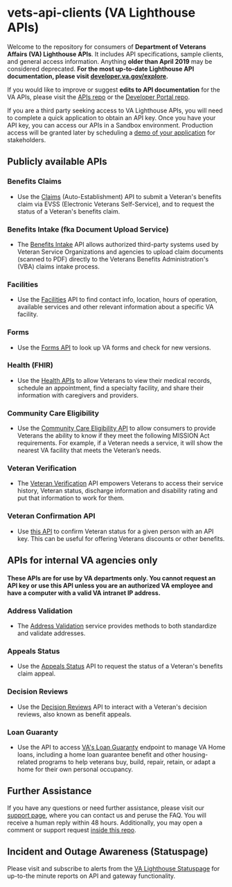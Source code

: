 # vets-api-clients (VA Lighthouse APIs)

Welcome to the repository for consumers of **Department of Veterans Affairs (VA) Lighthouse APIs**.  It includes API specifications, sample clients, and general access information.   Anything **older than April 2019** may be considered deprecated.  **For the most up-to-date Lighthouse API documentation, please visit [developer.va.gov/explore](https://developer.va.gov/explore).**

If you would like to improve or suggest **edits to API documentation** for the VA APIs, please visit the [APIs repo](https://github.com/department-of-veterans-affairs/vets-api) or the [Developer Portal repo](https://github.com/department-of-veterans-affairs/developer-portal).

If you are a third party seeking access to VA Lighthouse APIs, you will need to complete a quick application to obtain an API key. Once you have your API key, you can access our APIs in a Sandbox environment. Production access will be granted later by scheduling a [demo of your application](https://developer.va.gov/go-live) for stakeholders.

##  Publicly available APIs

### Benefits Claims

- Use the [Claims](https://developer.va.gov/explore/benefits/docs/claims) (Auto-Establishment) API to submit a Veteran's benefits claim via EVSS (Electronic Veterans Self-Service), and to request the status of a Veteran's benefits claim.

### Benefits Intake (fka Document Upload Service)

- The [Benefits Intake](https://developer.va.gov/explore/benefits/docs/benefits) API allows authorized third-party systems used by Veteran Service Organizations and agencies to upload claim documents (scanned to PDF) directly to the Veterans Benefits Administration's (VBA) claims intake process.

### Facilities

- Use the [Facilities](https://developer.va.gov/explore/facilities/docs/facilities) API to find contact info, location, hours of operation, available services and other relevant information about a specific VA facility. 

### Forms

- Use the [Forms API](https://developer.va.gov/explore/vaForms) to look up VA forms and check for new versions.

### Health (FHIR)
- Use the [Health APIs](https://developer.va.gov/explore/health/docs/argonaut) to allow Veterans to view their medical records, schedule an appointment, find a specialty facility, and share their information with caregivers and providers.

### Community Care Eligibility 

- Use the [Community Care Eligibility API](https://developer.va.gov/explore/health/docs/community_care?version=current) to allow consumers to provide Veterans the ability to know if they meet the following MISSION Act requirements. For example, if a Veteran needs a service, it will show the nearest VA facility that meets the Veteran’s needs.

### Veteran Verification

- The [Veteran Verification](https://developer.va.gov/explore/verification) API empowers Veterans to access their service history, Veteran status, discharge information and disability rating and put that information to work for them.

### Veteran Confirmation API

- Use [this API](https://developer.va.gov/explore/verification/docs/veteran_confirmation?version=current) to confirm Veteran status for a given person with an API key. This can be useful for offering Veterans discounts or other benefits.

## APIs for internal VA agencies only

#### These APIs are for use by VA departments only. You cannot request an API key or use this API unless you are an authorized VA employee and have a computer with a valid VA intranet IP address.

### Address Validation

- The [Address Validation](https://developer.va.gov/explore/verification/docs/address_validation) service provides methods to both standardize and validate addresses.

### Appeals Status

- Use the [Appeals Status](https://developer.va.gov/explore/benefits/docs/appeals) API to request the status of a Veteran's benefits claim appeal. 

### Decision Reviews

- Use the [Decision Reviews](https://developer.va.gov/explore/benefits/docs/appeals) API to interact with a Veteran's decision reviews, also known as benefit appeals.

### Loan Guaranty

-  Use the API to access [VA's Loan Guaranty](https://developer.va.gov/explore/benefits/docs/loan_guaranty?version=current) endpoint to manage VA Home loans, including a home loan guarantee benefit and other housing-related programs to help veterans buy, build, repair, retain, or adapt a home for their own personal occupancy.

## Further Assistance

If you have any questions or need further assistance, please visit our [support page](https://developer.va.gov/support), where you can contact us and peruse the FAQ. You will receive a human reply within 48 hours. Additionally, you may open a comment or support request [inside this repo](https://github.com/department-of-veterans-affairs/vets-api-clients/issues/new/choose).

## Incident and Outage Awareness (Statuspage)

Please visit and subscribe to alerts from the [VA Lighthouse Statuspage](https://valighthouse.statuspage.io/) for up-to-the minute reports on API and gateway functionality. 
